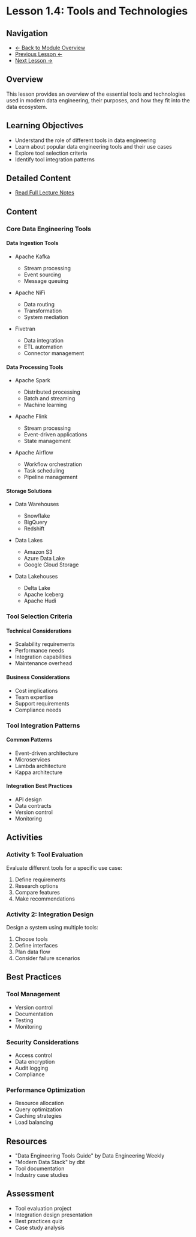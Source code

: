 # Lesson 1.4: Tools and Technologies

## Navigation
- [← Back to Module Overview](../README.md)
- [Previous Lesson ←](./1.3-scalability-and-infrastructure.md)
- [Next Lesson →](./1.5-data-engineer-role.md)

## Overview
This lesson provides an overview of the essential tools and technologies used in modern data engineering, their purposes, and how they fit into the data ecosystem.

## Learning Objectives
- Understand the role of different tools in data engineering
- Learn about popular data engineering tools and their use cases
- Explore tool selection criteria
- Identify tool integration patterns

## Detailed Content
- [Read Full Lecture Notes](./lectures/lesson-1-4.md)

## Content

### Core Data Engineering Tools

#### Data Ingestion Tools
- Apache Kafka
  - Stream processing
  - Event sourcing
  - Message queuing

- Apache NiFi
  - Data routing
  - Transformation
  - System mediation

- Fivetran
  - Data integration
  - ETL automation
  - Connector management

#### Data Processing Tools
- Apache Spark
  - Distributed processing
  - Batch and streaming
  - Machine learning

- Apache Flink
  - Stream processing
  - Event-driven applications
  - State management

- Apache Airflow
  - Workflow orchestration
  - Task scheduling
  - Pipeline management

#### Storage Solutions
- Data Warehouses
  - Snowflake
  - BigQuery
  - Redshift

- Data Lakes
  - Amazon S3
  - Azure Data Lake
  - Google Cloud Storage

- Data Lakehouses
  - Delta Lake
  - Apache Iceberg
  - Apache Hudi

### Tool Selection Criteria

#### Technical Considerations
- Scalability requirements
- Performance needs
- Integration capabilities
- Maintenance overhead

#### Business Considerations
- Cost implications
- Team expertise
- Support requirements
- Compliance needs

### Tool Integration Patterns

#### Common Patterns
- Event-driven architecture
- Microservices
- Lambda architecture
- Kappa architecture

#### Integration Best Practices
- API design
- Data contracts
- Version control
- Monitoring

## Activities

### Activity 1: Tool Evaluation
Evaluate different tools for a specific use case:
1. Define requirements
2. Research options
3. Compare features
4. Make recommendations

### Activity 2: Integration Design
Design a system using multiple tools:
1. Choose tools
2. Define interfaces
3. Plan data flow
4. Consider failure scenarios

## Best Practices

### Tool Management
- Version control
- Documentation
- Testing
- Monitoring

### Security Considerations
- Access control
- Data encryption
- Audit logging
- Compliance

### Performance Optimization
- Resource allocation
- Query optimization
- Caching strategies
- Load balancing

## Resources
- "Data Engineering Tools Guide" by Data Engineering Weekly
- "Modern Data Stack" by dbt
- Tool documentation
- Industry case studies

## Assessment
- Tool evaluation project
- Integration design presentation
- Best practices quiz
- Case study analysis 